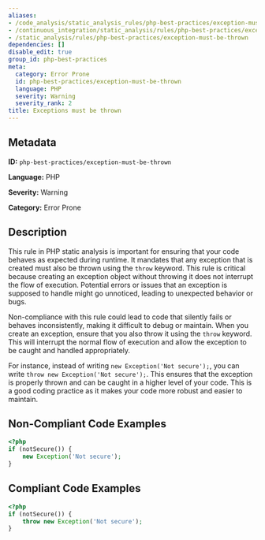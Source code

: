 ```yaml
---
aliases:
- /code_analysis/static_analysis_rules/php-best-practices/exception-must-be-thrown
- /continuous_integration/static_analysis/rules/php-best-practices/exception-must-be-thrown
- /static_analysis/rules/php-best-practices/exception-must-be-thrown
dependencies: []
disable_edit: true
group_id: php-best-practices
meta:
  category: Error Prone
  id: php-best-practices/exception-must-be-thrown
  language: PHP
  severity: Warning
  severity_rank: 2
title: Exceptions must be thrown
---
```

<!--  SOURCED FROM https://github.com/DataDog/datadog-static-analyzer-rule-docs -->


## Metadata
**ID:** `php-best-practices/exception-must-be-thrown`

**Language:** PHP

**Severity:** Warning

**Category:** Error Prone

## Description
This rule in PHP static analysis is important for ensuring that your code behaves as expected during runtime. It mandates that any exception that is created must also be thrown using the `throw` keyword. This rule is critical because creating an exception object without throwing it does not interrupt the flow of execution. Potential errors or issues that an exception is supposed to handle might go unnoticed, leading to unexpected behavior or bugs.

Non-compliance with this rule could lead to code that silently fails or behaves inconsistently, making it difficult to debug or maintain. When you create an exception, ensure that you also throw it using the `throw` keyword. This will interrupt the normal flow of execution and allow the exception to be caught and handled appropriately.

For instance, instead of writing `new Exception('Not secure');`, you can write `throw new Exception('Not secure');`. This ensures that the exception is properly thrown and can be caught in a higher level of your code. This is a good coding practice as it makes your code more robust and easier to maintain.

## Non-Compliant Code Examples
```php
<?php
if (notSecure()) {
    new Exception('Not secure');
}
```

## Compliant Code Examples
```php
<?php
if (notSecure()) {
    throw new Exception('Not secure');
}
```

